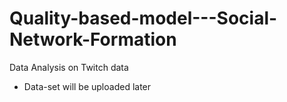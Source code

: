 # Quality-based-model---Social-Network-Formation
Data Analysis on Twitch data 

- Data-set will be uploaded later
